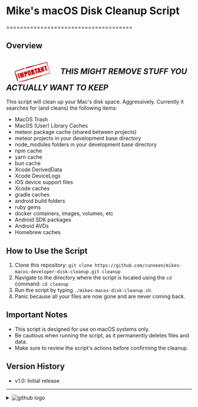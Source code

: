 # Mike's macOS Disk Cleanup Script

=====================================

## Overview

## ![important] ***THIS MIGHT REMOVE STUFF YOU ACTUALLY WANT TO KEEP***

This script will clean up your Mac's disk space. Aggressively.
Currently it searches for (and cleans) the following items:

- MacOS Trash
- MacOS (User) Library Caches
- meteor package cache (shared between projects)
- meteor projects in your development base directory
- node_modules folders in your development base directory
- npm cache
- yarn cache
- bun cache
- Xcode DerivedData
- Xcode DeviceLogs
- iOS device support files
- Xcode caches
- gradle caches
- android build folders
- ruby gems
- docker containers, images, volumes, etc
- Android SDK packages
- Android AVDs
- Homebrew caches

## How to Use the Script

1. Clone this repository: `git clone https://github.com/cunneen/mikes-macos-developer-disk-cleanup.git cleanup`
2. Navigate to the directory where the script is located using the `cd` command: `cd cleanup`
3. Run the script by typing `./mikes-macos-disk-cleanup.sh`.
4. Panic because all your files are now gone and are never coming back.

## Important Notes

- This script is designed for use on macOS systems only.
- Be cautious when running the script, as it permanently deletes files and data.
- Make sure to review the script's actions before confirming the cleanup.

## Version History

- v1.0: Initial release


<!-- 
 ======= Links, styles, images etc go below this point ========
--->

<!-- LINKS -->


<!-- IMAGES -->

[important]:./assets/important.svg "important"

<!-- STYLES -->
<!--
Note: GitHub will ignore the <style> element and will render its contents,
 so we embed it in a collapsed <details> accordion, which itself gets hidden in other
 markdown renderers that respect the <style> element (i.e. not github).
-->

<hr />
<details id="cssblock">
<summary>
<!-- GH logo -->
<img
  src="https://cdn.jsdelivr.net/gh/devicons/devicon@latest/icons/github/github-original-wordmark.svg"
  width="30" alt="github logo"
/>
</summary>

> GitHub renders the following as gibberish, while other viewers will apply the CSS styles.

<style type="text/css">
  img[title~="logo"] {
   width:128px;
   max-width: 25%;
   margin: 1em;
   vertical-align: middle;
  }
  img[title="important"] {
    width: 100px;
    margin: 0 1em;
    vertical-align: middle;
  }
</style>
</details>